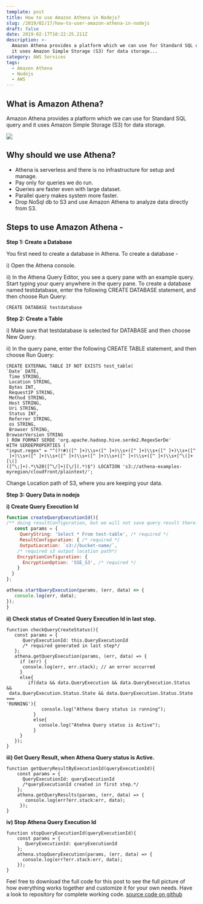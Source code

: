 ```yaml
---
template: post
title: How to use Amazon Athena in Nodejs?
slug: /2019/02/17/how-to-user-amazon-athena-in-nodejs
draft: false
date: 2019-02-17T10:22:25.211Z
description: >-
  Amazon Athena provides a platform which we can use for Standard SQL query and
  it uses Amazon Simple Storage (S3) for data storage...
category: AWS Services
tags:
  - Amazon Athena
  - Nodejs
  - AWS
---
```

## **What is Amazon Athena?**

Amazon Athena provides a platform which we can use for Standard SQL query and it uses Amazon Simple Storage (S3) for data storage.

![](/media/screen-shot-2019-02-17-at-10.16.58-pm.png)

## **Why should we use Athena?**

* Athena is serverless and there is no infrastructure for setup and manage.
* Pay only for queries we do run.
* Queries are faster even with large dataset.
* Parallel query makes system more faster.
* Drop NoSql db to S3 and use Amazon Athena to analyze data directly from S3.

## **Steps to use Amazon Athena -**

**Step 1: Create a Database**

You first need to create a database in Athena. To create a database -

i) Open the Athena console.

ii) In the Athena Query Editor, you see a query pane with an example query. Start typing your query anywhere in the query pane. To create a database named testdatabase, enter the following CREATE DATABASE statement, and then choose Run Query:

```
CREATE DATABASE testdatabase
```

**Step 2: Create a Table**

i) Make sure that testdatabase is selected for DATABASE and then choose New Query.

ii) In the query pane, enter the following CREATE TABLE statement, and then choose Run Query:

```
CREATE EXTERNAL TABLE IF NOT EXISTS test_table(
`Date` DATE,
 Time STRING,
 Location STRING,
 Bytes INT,
 RequestIP STRING,
 Method STRING,
 Host STRING,
 Uri STRING,
 Status INT,
 Referrer STRING,
 os STRING,
 Browser STRING,
BrowserVersion STRING
) ROW FORMAT SERDE 'org.apache.hadoop.hive.serde2.RegexSerDe'
WITH SERDEPROPERTIES (
"input.regex" = "^(?!#)([^ ]+)\\s+([^ ]+)\\s+([^ ]+)\\s+([^ ]+)\\s+([^
 ]+)\\s+([^ ]+)\\s+([^ ]+)\\s+([^ ]+)\\s+([^ ]+)\\s+([^ ]+)\\s+[^\(]+[\(]
([^\;]+).*\%20([^\/]+)[\/](.*)$") LOCATION 's3://athena-examples-
myregion/cloudfront/plaintext/';
```

Change Location path of S3, where you are keeping your data.

**Step 3: Query Data in nodejs**

**i) Create Query Execution Id**

```js
function createQueryExecutionId(){
/** doing resultConfiguration, but we will not save query result there. */
   const params = {
     QueryString: 'Select * From test-table', /* required */
     ResultConfiguration: { /* required */
     OutputLocation: `s3://bucket-name/`, 
    /* required s3 output location path*/
    EncryptionConfiguration: {
      EncryptionOption: 'SSE_S3', /* required */
    }
  }
};

athena.startQueryExecution(params, (err, data) => {
   console.log(err, data);
});
}
```



**ii) Check status of Created Query Execution Id in last step.**

```
function checkQueryCreateStatus(){
   const params = {
      QueryExecutionId: this.QueryExecutionId 
      /* required generated in last step*/
   };
   athena.getQueryExecution(params, (err, data) => {
     if (err) {
      console.log(err, err.stack); // an error occurred
     }
     else{
        if(data && data.QueryExecution && data.QueryExecution.Status &&
 data.QueryExecution.Status.State && data.QueryExecution.Status.State === 
'RUNNING'){
             console.log("Athena Query status is running");
          }
          else{
            console.log("Atehna Query status is Active");
          }
     }
   });
}
```

**iii) Get Query Result, when Athena Query status is Active.**

```
function getQueryResultByExecutionId(queryExecutionId){
    const params = {
      QueryExecutionId: queryExecutionId
      /*queryExecutionId created in first step.*/
    };
    athena.getQueryResults(params, (err, data) => {
       console.log(err?err.stack:err, data);
     });
}
```

**iv) Stop Athena Query Execution Id**

```
function stopQueryExecutionId(queryExecutionId){
    const params = {
       QueryExecutionId: queryExecutionId
    };
    athena.stopQueryExecution(params, (err, data) => {
      console.log(err?err.stack:err, data);
    });
}
```

Feel free to download the full code for this post to see the full picture of how everything works together and customize it for your own needs. Have a look to repository for complete working code.
[source code on github](https://github.com/pandeysoni/athena-in-nodejs)
